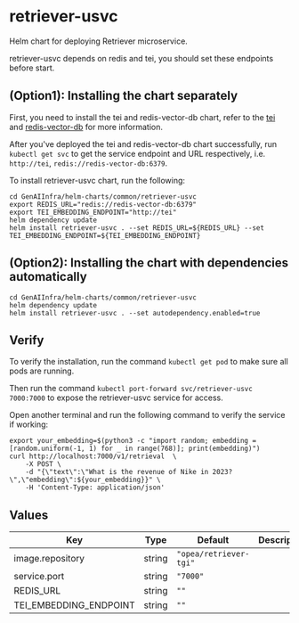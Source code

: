 # retriever-usvc

Helm chart for deploying Retriever microservice.

retriever-usvc depends on redis and tei, you should set these endpoints before start.

## (Option1): Installing the chart separately

First, you need to install the tei and redis-vector-db chart, refer to the [tei](../tei) and [redis-vector-db](../redis-vector-db) for more information.

After you've deployed the tei and redis-vector-db chart successfully, run `kubectl get svc` to get the service endpoint and URL respectively, i.e. `http://tei`, `redis://redis-vector-db:6379`.

To install retriever-usvc chart, run the following:

```console
cd GenAIInfra/helm-charts/common/retriever-usvc
export REDIS_URL="redis://redis-vector-db:6379"
export TEI_EMBEDDING_ENDPOINT="http://tei"
helm dependency update
helm install retriever-usvc . --set REDIS_URL=${REDIS_URL} --set TEI_EMBEDDING_ENDPOINT=${TEI_EMBEDDING_ENDPOINT}
```

## (Option2): Installing the chart with dependencies automatically

```console
cd GenAIInfra/helm-charts/common/retriever-usvc
helm dependency update
helm install retriever-usvc . --set autodependency.enabled=true
```

## Verify

To verify the installation, run the command `kubectl get pod` to make sure all pods are running.

Then run the command `kubectl port-forward svc/retriever-usvc 7000:7000` to expose the retriever-usvc service for access.

Open another terminal and run the following command to verify the service if working:

```console
export your_embedding=$(python3 -c "import random; embedding = [random.uniform(-1, 1) for _ in range(768)]; print(embedding)")
curl http://localhost:7000/v1/retrieval  \
    -X POST \
    -d "{\"text\":\"What is the revenue of Nike in 2023?\",\"embedding\":${your_embedding}}" \
    -H 'Content-Type: application/json'
```

## Values

| Key                    | Type   | Default                | Description |
| ---------------------- | ------ | ---------------------- | ----------- |
| image.repository       | string | `"opea/retriever-tgi"` |             |
| service.port           | string | `"7000"`               |             |
| REDIS_URL              | string | `""`                   |             |
| TEI_EMBEDDING_ENDPOINT | string | `""`                   |             |
